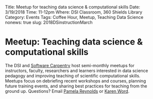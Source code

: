 Title: Meetup for teaching data science & computational skills
Date: 3/19/2018
Time: 11-12pm
Where: DSI Classroom, 360 Shields Library
Category: Events
Tags: Coffee Hour, Meetup, Teaching Data Science
nonews: true
slug: 2018DSinstructionMarch

# Meetup: Teaching data science & computational skills

The DSI and [Software Carpentry](https://software-carpentry.org/) host semi-monthly meetups for instructors, faculty, researchers and learners interested in data science pedagogy and improving teaching of scientific computational skills. Meetups focus on debriefing recent workshops and courses, planning future training events, and sharing best practices for teaching from the ground up. Questions? Email [Pamela Reynolds](mailto:plreynolds@ucdavis.edu) or [Karen Word](mailto:krword@carpentries.org). 